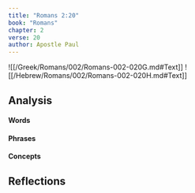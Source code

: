 ```yaml
---
title: "Romans 2:20"
book: "Romans"
chapter: 2
verse: 20
author: Apostle Paul
---
```

![[/Greek/Romans/002/Romans-002-020G.md#Text]]
![[/Hebrew/Romans/002/Romans-002-020H.md#Text]]

## Analysis

#### Words

#### Phrases

#### Concepts

## Reflections
